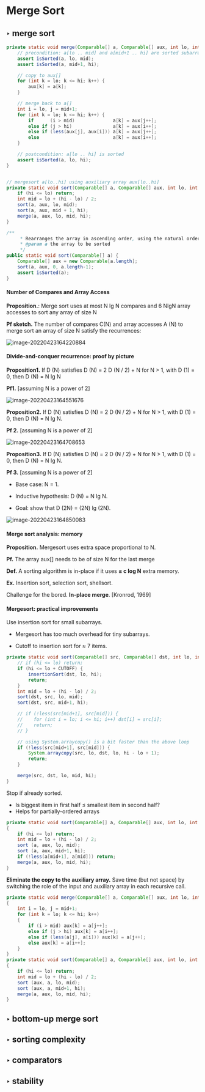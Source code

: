 # Merge Sort

## ‣ merge sort 

```java
private static void merge(Comparable[] a, Comparable[] aux, int lo, int mid, int hi) {
    // precondition: a[lo .. mid] and a[mid+1 .. hi] are sorted subarrays
    assert isSorted(a, lo, mid);
    assert isSorted(a, mid+1, hi);

    // copy to aux[]
    for (int k = lo; k <= hi; k++) {
        aux[k] = a[k];
    }

    // merge back to a[]
    int i = lo, j = mid+1;
    for (int k = lo; k <= hi; k++) {
        if      (i > mid)              a[k] = aux[j++];
        else if (j > hi)               a[k] = aux[i++];
        else if (less(aux[j], aux[i])) a[k] = aux[j++];
        else                           a[k] = aux[i++];
    }

    // postcondition: a[lo .. hi] is sorted
    assert isSorted(a, lo, hi);
}


// mergesort a[lo..hi] using auxiliary array aux[lo..hi]
private static void sort(Comparable[] a, Comparable[] aux, int lo, int hi) {
    if (hi <= lo) return;
    int mid = lo + (hi - lo) / 2;
    sort(a, aux, lo, mid);
    sort(a, aux, mid + 1, hi);
    merge(a, aux, lo, mid, hi);
}

/**
     * Rearranges the array in ascending order, using the natural order.
     * @param a the array to be sorted
     */
public static void sort(Comparable[] a) {
    Comparable[] aux = new Comparable[a.length];
    sort(a, aux, 0, a.length-1);
    assert isSorted(a);
}
```

#### Number of Compares and Array Access

**Proposition.**: Merge sort uses at most N lg N compares and 6 NlgN array accesses to sort any array of size N

**Pf sketch.** The number of compares C(N) and array accesses A (N) to merge sort an array of size N satisfy the recurrences:

![image-20220423164220884](../../../../../../utils/statics/mergesort1.png)

#### Divide-and-conquer recurrence: proof by picture

**Proposition1.** If D (N) satisfies D (N) = 2 D (N / 2) + N for N > 1, with D (1) = 0, then D (N) = N lg N

**Pf1.** [assuming N is a power of 2]

![image-20220423164551676](../../../../../../utils/statics/mergesort2.png)

**Proposition2.** If D (N) satisfies D (N) = 2 D (N / 2) + N for N > 1, with D (1) = 0, then D (N) = N lg N.

**Pf 2.** [assuming N is a power of 2]

![image-20220423164708653](../../../../../../utils/statics/merge3.png)

**Proposition3.** If D (N) satisfies D (N) = 2 D (N / 2) + N for N > 1, with D (1) = 0, then D (N) = N lg N. 

**Pf 3.** [assuming N is a power of 2] 

- Base case: N = 1. 

- Inductive hypothesis: D (N) = N lg N. 
- Goal: show that D (2N) = (2N) lg (2N).

![image-20220423164850083](../../../../../../utils/statics/merge4.png)

#### Merge sort analysis: memory

**Proposition.** Mergesort uses extra space proportional to N. 

**Pf.** The array aux[] needs to be of size N for the last merge

**Def.** A sorting algorithm is in-place if it uses **≤ c log N** extra memory. 

**Ex.** Insertion sort, selection sort, shellsort.

Challenge for the bored. **In-place merge**. [Kronrod, 1969]

#### Mergesort: practical improvements

Use insertion sort for small subarrays. 

- Mergesort has too much overhead for tiny subarrays. 

- Cutoff to insertion sort for ≈ 7 items.

```java
private static void sort(Comparable[] src, Comparable[] dst, int lo, int hi) {
    // if (hi <= lo) return;
    if (hi <= lo + CUTOFF) {
        insertionSort(dst, lo, hi);
        return;
    }
    int mid = lo + (hi - lo) / 2;
    sort(dst, src, lo, mid);
    sort(dst, src, mid+1, hi);

    // if (!less(src[mid+1], src[mid])) {
    //    for (int i = lo; i <= hi; i++) dst[i] = src[i];
    //    return;
    // }

    // using System.arraycopy() is a bit faster than the above loop
    if (!less(src[mid+1], src[mid])) {
        System.arraycopy(src, lo, dst, lo, hi - lo + 1);
        return;
    }

    merge(src, dst, lo, mid, hi);
}
```

Stop if already sorted. 

- Is biggest item in first half ≤ smallest item in second half? 
- Helps for partially-ordered arrays

```java
private static void sort(Comparable[] a, Comparable[] aux, int lo, int hi)
{
    if (hi <= lo) return;
    int mid = lo + (hi - lo) / 2;
    sort (a, aux, lo, mid);
    sort (a, aux, mid+1, hi);
    if (!less(a[mid+1], a[mid])) return;
    merge(a, aux, lo, mid, hi);
}
```

**Eliminate the copy to the auxiliary array.** Save time (but not space) by switching the role of the input and auxiliary array in each recursive call.

```java
private static void merge(Comparable[] a, Comparable[] aux, int lo, int mid, int hi)
{
    int i = lo, j = mid+1;
    for (int k = lo; k <= hi; k++) 
    {
        if (i > mid) aux[k] = a[j++];
        else if (j > hi) aux[k] = a[i++];
        else if (less(a[j], a[i])) aux[k] = a[j++];
        else aux[k] = a[i++];
    }
}
private static void sort(Comparable[] a, Comparable[] aux, int lo, int hi)
{
    if (hi <= lo) return;
    int mid = lo + (hi - lo) / 2;
    sort (aux, a, lo, mid);
    sort (aux, a, mid+1, hi);
    merge(a, aux, lo, mid, hi);
}
```



## ‣ bottom-up merge sort 

## ‣ sorting complexity 

## ‣ comparators

## ‣ stability
